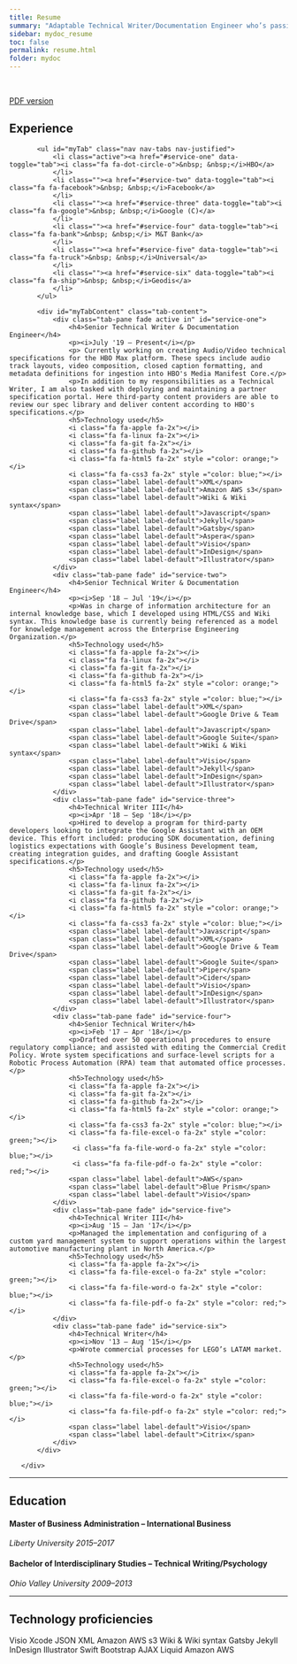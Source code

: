 ```yaml
---
title: Resume
summary: "Adaptable Technical Writer/Documentation Engineer who’s passionate about working with engineers, designers, and business operations to make complex information accessible to both technical and non-technical audiences."
sidebar: mydoc_resume
toc: false
permalink: resume.html
folder: mydoc
---
```


<br />

  <a href="https://drive.google.com/file/d/1T-3GIaCD1pxBNB7ybcbBlwRGBn4WVhSL/view?usp=sharing" class="btn btn-primary">PDF version</a>

 
  <div class="row">
       <div class="col-lg-12">
           <h2 class="page-header">Experience</h2>
       </div>
       <div class="col-lg-12">

           <ul id="myTab" class="nav nav-tabs nav-justified">
               <li class="active"><a href="#service-one" data-toggle="tab"><i class="fa fa-dot-circle-o">&nbsp; &nbsp;</i>HBO</a>
               </li>
               <li class=""><a href="#service-two" data-toggle="tab"><i class="fa fa-facebook">&nbsp; &nbsp;</i>Facebook</a>
               </li>
               <li class=""><a href="#service-three" data-toggle="tab"><i class="fa fa-google">&nbsp; &nbsp;</i>Google (C)</a>
               </li>
               <li class=""><a href="#service-four" data-toggle="tab"><i class="fa fa-bank">&nbsp; &nbsp;</i> M&T Bank</a>
               </li>
               <li class=""><a href="#service-five" data-toggle="tab"><i class="fa fa-truck">&nbsp; &nbsp;</i>Universal</a>
               </li>
               <li class=""><a href="#service-six" data-toggle="tab"><i class="fa fa-ship">&nbsp; &nbsp;</i>Geodis</a>
               </li>
           </ul>

           <div id="myTabContent" class="tab-content">
               <div class="tab-pane fade active in" id="service-one">
                   <h4>Senior Technical Writer & Documentation Engineer</h4>
                   <p><i>July '19 – Present</i></p>
                   <p> Currently working on creating Audio/Video technical specifications for the HBO Max platform. These specs include audio track layouts, video composition, closed caption formatting, and metadata definitions for ingestion into HBO's Media Manifest Core.</p>
                   <p>In addition to my responsibilities as a Technical Writer, I am also tasked with deploying and maintaining a partner specification portal. Here third-party content providers are able to review our spec library and deliver content according to HBO's specifications.</p>
                   <h5>Technology used</h5>
                   <i class="fa fa-apple fa-2x"></i>
                   <i class="fa fa-linux fa-2x"></i>
                   <i class="fa fa-git fa-2x"></i>
                   <i class="fa fa-github fa-2x"></i>
                   <i class="fa fa-html5 fa-2x" style ="color: orange;"></i>
                   <i class="fa fa-css3 fa-2x" style ="color: blue;"></i>
                   <span class="label label-default">XML</span>
                   <span class="label label-default">Amazon AWS s3</span>
                   <span class="label label-default">Wiki & Wiki syntax</span>
                   <span class="label label-default">Javascript</span>
                   <span class="label label-default">Jekyll</span>
                   <span class="label label-default">Gatsby</span>
                   <span class="label label-default">Aspera</span>
                   <span class="label label-default">Visio</span>
                   <span class="label label-default">InDesign</span>
                   <span class="label label-default">Illustrator</span>
               </div>
               <div class="tab-pane fade" id="service-two">
                   <h4>Senior Technical Writer & Documentation Engineer</h4>
                   <p><i>Sep '18 – Jul '19</i></p>
                   <p>Was in charge of information architecture for an internal knowledge base, which I developed using HTML/CSS and Wiki syntax. This knowledge base is currently being referenced as a model for knowledge management across the Enterprise Engineering Organization.</p>
                   <h5>Technology used</h5>
                   <i class="fa fa-apple fa-2x"></i>
                   <i class="fa fa-linux fa-2x"></i>
                   <i class="fa fa-git fa-2x"></i>
                   <i class="fa fa-github fa-2x"></i>
                   <i class="fa fa-html5 fa-2x" style ="color: orange;"></i>
                   <i class="fa fa-css3 fa-2x" style ="color: blue;"></i>
                   <span class="label label-default">XML</span>
                   <span class="label label-default">Google Drive & Team Drive</span>
                   <span class="label label-default">Javascript</span>
                   <span class="label label-default">Google Suite</span>
                   <span class="label label-default">Wiki & Wiki syntax</span>
                   <span class="label label-default">Visio</span>
                   <span class="label label-default">Jekyll</span>
                   <span class="label label-default">InDesign</span>
                   <span class="label label-default">Illustrator</span>
               </div>
               <div class="tab-pane fade" id="service-three">
                   <h4>Technical Writer III</h4>
                   <p><i>Apr '18 – Sep '18</i></p>
                   <p>Hired to develop a program for third-party developers looking to integrate the Google Assistant with an OEM device. This effort included: producing SDK documentation, defining logistics expectations with Google’s Business Development team, creating integration guides, and drafting Google Assistant specifications.</p>
                   <h5>Technology used</h5>
                   <i class="fa fa-apple fa-2x"></i>
                   <i class="fa fa-linux fa-2x"></i>
                   <i class="fa fa-git fa-2x"></i>
                   <i class="fa fa-github fa-2x"></i>
                   <i class="fa fa-html5 fa-2x" style ="color: orange;"></i>
                   <i class="fa fa-css3 fa-2x" style ="color: blue;"></i>
                   <span class="label label-default">Javascript</span>
                   <span class="label label-default">XML</span>
                   <span class="label label-default">Google Drive & Team Drive</span>
                   <span class="label label-default">Google Suite</span>
                   <span class="label label-default">Piper</span>
                   <span class="label label-default">Cider</span>
                   <span class="label label-default">Visio</span>
                   <span class="label label-default">InDesign</span>
                   <span class="label label-default">Illustrator</span>
               </div>
               <div class="tab-pane fade" id="service-four">
                   <h4>Senior Technical Writer</h4>
                   <p><i>Feb '17 – Apr '18</i></p>
                   <p>Drafted over 50 operational procedures to ensure regulatory compliance; and assisted with editing the Commercial Credit Policy. Wrote system specifications and surface-level scripts for a Robotic Process Automation (RPA) team that automated office processes.</p>
                   <h5>Technology used</h5>
                   <i class="fa fa-apple fa-2x"></i>
                   <i class="fa fa-git fa-2x"></i>
                   <i class="fa fa-github fa-2x"></i>
                   <i class="fa fa-html5 fa-2x" style ="color: orange;"></i>
                   <i class="fa fa-css3 fa-2x" style ="color: blue;"></i>
                   <i class="fa fa-file-excel-o fa-2x" style ="color: green;"></i>
                    <i class="fa fa-file-word-o fa-2x" style ="color: blue;"></i>
                    <i class="fa fa-file-pdf-o fa-2x" style ="color: red;"></i>
                   <span class="label label-default">AWS</span>
                   <span class="label label-default">Blue Prism</span>
                   <span class="label label-default">Visio</span>
               </div>
               <div class="tab-pane fade" id="service-five">
                   <h4>Technical Writer III</h4>
                   <p><i>Aug '15 – Jan '17</i></p>
                   <p>Managed the implementation and configuring of a custom yard management system to support operations within the largest automotive manufacturing plant in North America.</p>
                   <h5>Technology used</h5>
                   <i class="fa fa-apple fa-2x"></i>
                   <i class="fa fa-file-excel-o fa-2x" style ="color: green;"></i>
                   <i class="fa fa-file-word-o fa-2x" style ="color: blue;"></i>
                   <i class="fa fa-file-pdf-o fa-2x" style ="color: red;"></i>
               </div>
               <div class="tab-pane fade" id="service-six">
                   <h4>Technical Writer</h4>
                   <p><i>Nov '13 – Aug '15</i></p>
                   <p>Wrote commercial processes for LEGO’s LATAM market.</p>
                   <h5>Technology used</h5>
                   <i class="fa fa-apple fa-2x"></i>
                   <i class="fa fa-file-excel-o fa-2x" style ="color: green;"></i>
                   <i class="fa fa-file-word-o fa-2x" style ="color: blue;"></i>
                   <i class="fa fa-file-pdf-o fa-2x" style ="color: red;"></i>
                   <span class="label label-default">Visio</span>
                   <span class="label label-default">Citrix</span>
               </div>
           </div>

       </div>
   </div>
<hr />

## Education

#### Master of Business Administration – International Business
*Liberty University 2015–2017*

#### Bachelor of Interdisciplinary Studies – Technical Writing/Psychology
*Ohio Valley University 2009–2013*

<hr />

## Technology proficiencies

<i class="fa fa-apple fa-2x"></i>
<i class="fa fa-linux fa-2x"></i>
<i class="fa fa-windows fa-2x"></i>
<i class="fa fa-git fa-2x"></i>
<i class="fa fa-github fa-2x"></i>
<i class="fa fa-html5 fa-2x" style ="color: orange;"></i>
<i class="fa fa-css3 fa-2x" style ="color: blue;"></i>
<span class="label label-default">Visio</span>
<span class="label label-default">Xcode</span>
<span class="label label-default">JSON</span>
<span class="label label-default">XML</span>
<span class="label label-default">Amazon AWS s3</span>
<span class="label label-default">Wiki & Wiki syntax</span>
<span class="label label-default">Gatsby</span>
<span class="label label-default">Jekyll</span>
<span class="label label-default">InDesign</span>
<span class="label label-default">Illustrator</span>
<span class="label label-default">Swift</span>
<span class="label label-default">Bootstrap</span>
<span class="label label-default">AJAX</span>
<span class="label label-default">Liquid</span>
<span class="label label-default">Amazon AWS</span>



